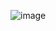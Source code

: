 ![image](https://github.com/peedrito/peedrito/assets/143858757/4f6838a1-1bd5-46d3-9f2c-fb09a6db9449)
